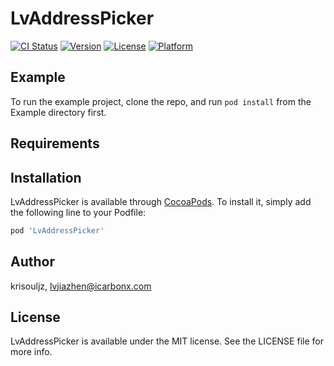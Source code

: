 # LvAddressPicker

[![CI Status](https://img.shields.io/travis/krisouljz/LvAddressPicker.svg?style=flat)](https://travis-ci.org/krisouljz/LvAddressPicker)
[![Version](https://img.shields.io/cocoapods/v/LvAddressPicker.svg?style=flat)](https://cocoapods.org/pods/LvAddressPicker)
[![License](https://img.shields.io/cocoapods/l/LvAddressPicker.svg?style=flat)](https://cocoapods.org/pods/LvAddressPicker)
[![Platform](https://img.shields.io/cocoapods/p/LvAddressPicker.svg?style=flat)](https://cocoapods.org/pods/LvAddressPicker)

## Example

To run the example project, clone the repo, and run `pod install` from the Example directory first.

## Requirements

## Installation

LvAddressPicker is available through [CocoaPods](https://cocoapods.org). To install
it, simply add the following line to your Podfile:

```ruby
pod 'LvAddressPicker'
```

## Author

krisouljz, lvjiazhen@icarbonx.com

## License

LvAddressPicker is available under the MIT license. See the LICENSE file for more info.
